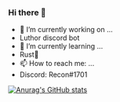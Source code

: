 ### Hi there 👋



- 🔭 I’m currently working on ...
-   Luthor discord bot
- 🌱 I’m currently learning ...
-   Rust🦀
- 📫 How to reach me: ...
-   Discord: Recon#1701

[![Anurag's GitHub stats](https://github-readme-stats.vercel.app/api?username=Recontaminated)](https://github.com/anuraghazra/github-readme-stats)

